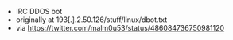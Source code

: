 - IRC DDOS bot 
- originally at 193[.].2.50.126/stuff/linux/dbot.txt 
- via https://twitter.com/malm0u53/status/486084736750981120

